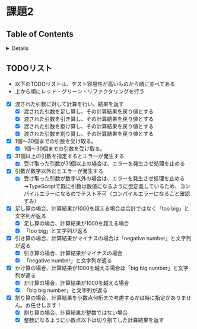 # 課題2

## Table of Contents
<!-- START doctoc generated TOC please keep comment here to allow auto update -->
<!-- DON'T EDIT THIS SECTION, INSTEAD RE-RUN doctoc TO UPDATE -->
<details>
<summary>Details</summary>

- [TODOリスト](#todo%E3%83%AA%E3%82%B9%E3%83%88)

</details>
<!-- END doctoc generated TOC please keep comment here to allow auto update -->

## TODOリスト

- 以下のTODOリストは、テスト容易性が高いものから順に並べてある
- 上から順にレッド・グリーン・リファクタリングを行う

- [x] 渡された引数に対して計算を行い、結果を返す
  - [x] 渡された引数を足し算し、その計算結果を戻り値とする
  - [x] 渡された引数を引き算し、その計算結果を戻り値とする
  - [x] 渡された引数を掛け算し、その計算結果を戻り値とする
  - [x] 渡された引数を割り算し、その計算結果を戻り値とする

- [x] 1個〜30個までの引数を受け取る。
  - [x] 1個〜30個までの引数を受け取る。

- [x] 31個以上の引数を指定するとエラーが発生する
  - [x] 受け取った引数が31個以上の場合は、エラーを発生させ処理を止める
- [x] 引数が数字以外だとエラーが発生する
  - [x] 受け取った引数が数字以外の場合は、エラーを発生させ処理を止める →TypeScriptで既に引数は数値になるように型定義しているため、コンパイルエラーになるのでテスト不可（コンパイルエラーになること確認ずみ）

- [x] 足し算の場合、計算結果が1000を超える場合は合計ではなく「too big」と文字列が返る
  - [x] 足し算の場合、計算結果が1000を超える場合
  - [x] 「too big」と文字列が返る

- [x] 引き算の場合、計算結果がマイナスの場合は「negative number」と文字列が返る
  - [x] 引き算の場合、計算結果がマイナスの場合
  - [x] 「negative number」と文字列が返る

- [x] かけ算の場合、計算結果が1000を越える場合は「big big number」と文字列が返る
  - [x] かけ算の場合、計算結果が1000を越える場合
  - [x] 「big big number」と文字列が返る

- [x] 割り算の場合、計算結果を小数点何桁まで考慮するかは特に指定がありません。お任せします！
  - [x] 割り算の場合、計算結果が整数ではない場合
  - [x] 整数になるように小数点以下は切り捨てした計算結果を返す